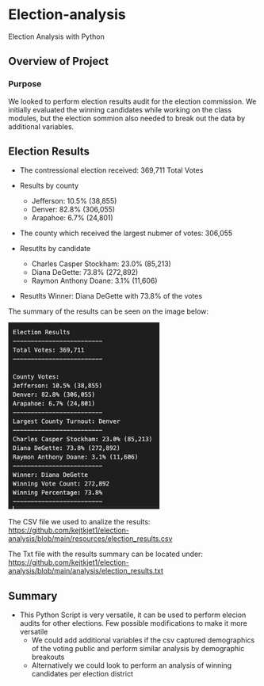 # Election-analysis
Election Analysis with Python

## Overview of Project

### Purpose

We looked to perform election results audit for the election commission. We initially evaluated the winning candidates while working on the class modules, but the election sommion also needed to break out the data by additional variables. 
## Election Results

- The contressional election received: 369,711 Total Votes

- Results by county
    - Jefferson: 10.5% (38,855)
    - Denver: 82.8% (306,055)
    - Arapahoe: 6.7% (24,801)

- The county which received the largest nubmer of votes: 306,055

- Resutlts by candidate
    - Charles Casper Stockham: 23.0% (85,213)
    - Diana DeGette: 73.8% (272,892)
    - Raymon Anthony Doane: 3.1% (11,606)

- Resutlts Winner: Diana DeGette with 73.8% of the votes

The summary of the results can be seen on the image below: 


![electionsummary.png](https://github.com/kejtkjet1/election-analysis/blob/main/resources/electionsummary.png)

The CSV file we used to analize the results: https://github.com/kejtkjet1/election-analysis/blob/main/resources/election_results.csv

The Txt file with the results summary can be located under: https://github.com/kejtkjet1/election-analysis/blob/main/analysis/election_results.txt

## Summary

- This Python Script is very versatile, it can be used to perform elecion audits for other elections. Few possible modifications to make it more versatile
    - We could add additional variables if the csv captured demographics of the voting public and perform similar analysis by demographic breakouts
    - Alternatively we could look to perform an analysis of winning candidates per election district 